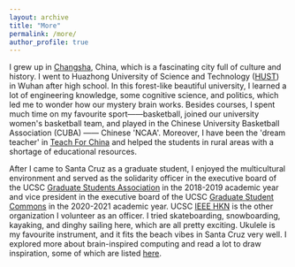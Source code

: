 ```yaml
---
layout: archive
title: "More"
permalink: /more/
author_profile: true
---
```

I grew up in [Changsha](https://en.wikipedia.org/wiki/Changsha), China, which is a fascinating city full of culture and history. 
I went to Huazhong University of Science and Technology ([HUST](https://en.wikipedia.org/wiki/Huazhong_University_of_Science_and_Technology)) 
in Wuhan after high school. 
In this forest-like beautiful university, I learned a lot of engineering knowledge, some cognitive science, and politics, 
which led me to wonder how our mystery brain works. Besides courses, I spent much time on my favourite sport——basketball, 
joined our university women's basketball team, and played in the Chinese University Basketball Association (CUBA) —— Chinese 'NCAA'. 
Moreover, I have been the 'dream teacher' in [Teach For China](https://chinadevelopmentbrief.cn/ngos/teach-for-china/) 
and helped the students in rural areas with a shortage of educational resources.

After I came to Santa Cruz as a graduate student, 
I enjoyed the multicultural environment and served as the solidarity officer in the executive board of the UCSC 
[Graduate Students Association](https://gsa.ucsc.edu/about/executive-board/executive-board-2018-2019/) in the 2018-2019 academic year
and vice president in the executive board of the UCSC [Graduate Student Commons](https://gradcommons.ucsc.edu/governance/) in the 2020-2021 academic year. 
UCSC [IEEE HKN](https://ieeehkn.sites.ucsc.edu/) is the other organization I volunteer as an officer. 
I tried skateboarding, snowboarding, kayaking, and dinghy sailing here, which are all pretty exciting.
Ukulele is my favourite instrument, and it fits the beach vibes in Santa Cruz very well.
I explored more about brain-inspired computing and read a lot to draw inspiration,
some of which are listed [here](https://pengzhouzp.github.io/theories/).
